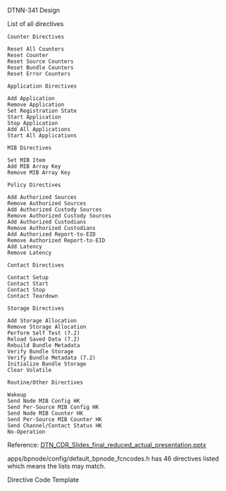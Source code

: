 DTNN-341 Design

List of all directives

```
Counter Directives

Reset All Counters
Reset Counter
Reset Source Counters
Reset Bundle Counters
Reset Error Counters

Application Directives

Add Application
Remove Application
Set Registration State
Start Application
Stop Application
Add All Applications
Start All Applications

MIB Directives

Set MIB Item
Add MIB Array Key
Remove MIB Array Key

Policy Directives

Add Authorized Sources
Remove Authorized Sources
Add Authorized Custody Sources
Remove Authorized Custody Sources
Add Authorized Custodians
Remove Authorized Custodians
Add Authorized Report-to-EID
Remove Authorized Report-to-EID
Add Latency
Remove Latency

Contact Directives

Contact Setup
Contact Start
Contact Stop
Contact Teardown

Storage Directives

Add Storage Allocation
Remove Storage Allocation
Perform Self Test (7.2)
Reload Saved Data (7.2)
Rebuild Bundle Metadata
Verify Bundle Storage
Verify Bundle Metadata (7.2)
Initialize Bundle Storage
Clear Volatile

Routine/Other Directives

Wakeup
Send Node MIB Config HK
Send Per-Source MIB Config HK
Send Node MIB Counter HK
Send Per-Source MIB Counter HK
Send Channel/Contact Status HK
No-Operation
```

Reference: [DTN_CDR_Slides_final_reduced_actual_presentation.pptx](https://nasa.sharepoint.com/:p:/r/teams/GSFCDTNProject5/Shared%20Documents/Systems%20Engineering/Reviews/DTN%20Reviews/CDR/DTN_CDR_Slides_final_reduced_actual_presentation.pptx?d=w7e9e7992174e40618517dddcea428962&csf=1&web=1&e=NzIGb4)

apps/bpnode/config/default_bpnode_fcncodes.h has 46 directives listed which means the lists may match.

Directive Code Template

